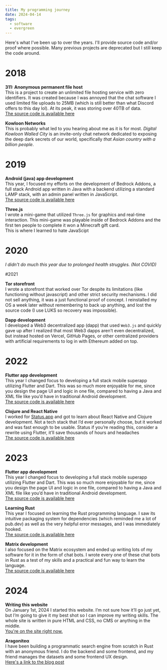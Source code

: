 ```yaml
---
title: My programming journey
date: 2024-04-14
tags:
  - software
  - evergreen
---
```


Here's what I've been up to over the years. I'll provide source code and/or proof where possible. Many previous projects are deprecated but I still keep the code around.

# 2018

**311: Anonymous permanent file host**  
This is a project to create an unlimited file hosting service with zero identifiers. It was created because I was annoyed that the chat software I used limited file uploads to 25MB (which is still better than what Discord offers to this day lol). At its peak, it was storing over 40TB of data.  
[The source code is available here](https://github.com/du82/simple-storage)

**Kowloon Networks**  
This is probably what led to you hearing about me as it is for most. _Digital Kowloon Walled City_ is an invite-only chat network dedicated to exposing the deep dark secrets of our world, specifically _that Asian country with a billion people_.

# 2019

**Android (java) app development**  
This year, I focused my efforts on the development of Bedrock Addons, a full stack Android app written in Java with a backend utilizing a standard LAMP stack, with an admin panel written in JavaScript.  
[The source code is available here](https://github.com/bedrock-addons)

**Three.js**  
I wrote a mini-game that utilized `Three.js` for graphics and real-time interaction. This mini-game was playable inside of Bedrock Addons and the first ten people to complete it won a Minecraft gift card.  
This is where I learned to hate JavaScipt

# 2020

_I didn't do much this year due to prolonged health struggles. (Not COVID)_

#2021 

**Tor storefront**  
I wrote a storefront that worked over Tor despite its limitations (like functioning without javascript) and other strict security mechanisms. I did not sell anything, it was a just functional proof of concept. I reinstalled my OS a week later without remembering to back up anything, and lost the source code (I use LUKS so recovery was impossible).

**Dapp development**  
I developed a Web3 decentralized app (dapp) that used `Web3.js` and quickly gave up after I realized that most Web3 dapps aren’t even decentralized, but instead hosted on Vercel, GitHub Pages, or other centralized providers with artificial requirements to log in with Ethereum added on top.

# 2022

**Flutter app development**  
This year I changed focus to developing a full stack mobile superapp utilizing Flutter and Dart. This was so much more enjoyable for me, since you design the page UI and logic in one file, compared to having a Java and XML file like you’d have in traditional Android development.  
[The source code is available here](https://github.com/du82/client)

**Clojure and React Native**  
I worked for [Status.app](https://status.app) and got to learn about React Native and Clojure development. Not a tech stack that I’d ever personally choose, but it worked and was fast enough to be usable. Status if you’re reading this, consider a rewrite using Flutter, it’ll save thousands of hours and headaches  
[The source code is available here](https://github.com/status-im/status-mobile)

# 2023

**Flutter app development**  
This year I changed focus to developing a full stack mobile superapp utilizing Flutter and Dart. This was so much more enjoyable for me, since you design the page UI and logic in one file, compared to having a Java and XML file like you’d have in traditional Android development.  
[The source code is available here](https://github.com/du82/client)

**Learning Rust**  
This year I focused on learning the Rust programming language. I saw its intuitive packaging system for dependencies (which reminded me a lot of pub.dev) as well as the very helpful error messages, and I was immediately hooked.  
[The source code is available here](https://github.com/du82/scripts)

**Matrix development**  
I also focused on the Matrix ecosystem and ended up writing lots of my software for it in the form of chat bots. I wrote every one of these chat bots in Rust as a test of my skills and a practical and fun way to learn the language.  
[The source code is available here](https://github.com/du82/scripts)

# 2024

**Writing this website**  
On January 1st, 2024 I started this website. I’m not sure how it’ll go just yet, but I’m going to give it my best shot so I can improve my writing skills. The whole site is written in pure HTML and CSS, no CMS or anything in the middle.  
[You're on the site right now.](https://unfathom.ing)

**Aragoniteα**  
I have been building a programmatic search engine from scratch in Rust with an anonymous friend. I do the backend and some frontend, and my friend manages the datasets and some frontend UX design.  
[Here's a link to the blog post](/blog/2024/building-a-search-engine)
